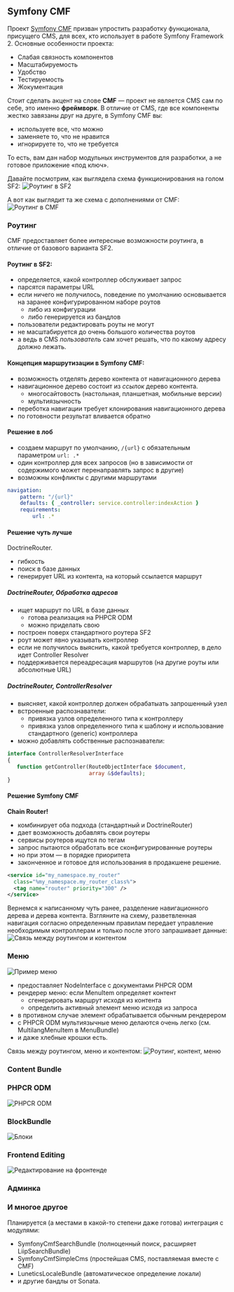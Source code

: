 ## Symfony CMF
Проект [Symfony CMF](http://cmf.symfony.com) призван упростить разработку функционала, присущего CMS, для всех, кто использует в работе Symfony Framework 2.
Основные особенности проекта:
* Слабая связность компонентов
* Масштабируемость
* Удобство
* Тестируемость
* Жокументация

Стоит сделать акцент на слове **CMF** — проект не является CMS сам по себе, это именно **фреймворк**. В отличие от CMS, где все компоненты жестко завязаны друг на друге, в Symfony CMF вы:
* используете все, что можно
* заменяете то, что не нравится
* игнорируете то, что не требуется

То есть, вам дан набор модульных инструментов для разработки, а не готовое приложение «под ключ».

Давайте посмотрим, как выглядела схема функционирования на голом SF2:
![Роутинг в SF2](http://habrastorage.org/storage2/901/ddf/2bf/901ddf2bfb8dde7d386eaf6f46d80c0a.png "Роутинг в SF2")

А вот как выглядит та же схема с дополнениями от CMF:
![Роутинг в CMF](http://habrastorage.org/storage2/9d5/f3f/5b5/9d5f3f5b5ac44fee2500700fc1a928db.png "Роутинг в CMF")

### Роутинг
CMF предоставляет более интересные возможности роутинга, в отличие от базового варианта SF2.

#### Роутинг в SF2:
* определяется, какой контроллер обслуживает запрос
* парсятся параметры URL
* если ничего не получилось, поведение по умолчанию основывается на заранее конфигурированном наборе роутов
  * либо из конфигурации
  * либо генерируется из бандлов
* пользователи редактировать роуты не могут
* не масштабируется до очень большого количества роутов
* а ведь в CMS *пользователь* сам хочет решать, что по какому адресу должно лежать.

#### Концепция маршрутизации в Symfony CMF:
* возможность отделять дерево контента от навигационного дерева
* навигационное дерево состоит из *ссылок* дерево контента.
  * многосайтовость (настольная, планшетная, мобильные версии)
  * мультиязычность
* переботка навигации требует клонирования навигационного дерева
* по готовности результат вливается обратно

#### Решение в лоб
* создаем маршрут по умолчанию, ```/{url}``` с обязательным параметром ```url: .*```
* один контроллер для всех запросов (но в зависимости от содержимого может перенаправлять запрос в другие)
* возможны конфликты с другими маршрутами

```yml
navigation:
    pattern: "/{url}"
    defaults: { _controller: service.controller:indexAction }
    requirements:
        url: .*
```

#### Решение чуть лучше
DoctrineRouter.
* гибкость
* поиск в базе данных
* генерирует URL из контента, на который ссылается маршрут

##### DoctrineRouter, Обработка адресов
* ищет маршрут по URL в базе данных
  * готова реализация на PHPCR ODM
  * можно приделать свою
* построен поверх стандартного роутера SF2
* роут может явно указывать контроллер
* если не получилось выяснить, какой требуется контроллер, в дело идет Controller Resolver
* поддерживается переадресация маршрутов (на другие роуты или абсолютные URL)

##### DoctrineRouter, ControllerResolver
* выясняет, какой контроллер должен обрабатыать запрошенный узел
* встроенные распознаватели:
  * привязка узлов определенного типа к контроллеру
  * привязка узлов определенного типа к шаблону и использование стандартного (generic) контроллера
* можно добавлять собственные распознаватели:

```php
interface ControllerResolverInterface
{
   function getController(RouteObjectInterface $document,
                          array &$defaults);
}
```


#### Решение Symfony CMF
**Chain Router!**
* комбинирует оба подхода (стандартный и DoctrineRouter)
* дает возможность добавлять свои роутеры
* сервисы роутеров ищутся по тегам
* запрос пытаются обработать все сконфигурированные роутеры
* но при этом — в порядке приоритета
* законченное и готовое для использования в продакшене решение.

```xml
<service id="my_namespace.my_router"
  class="%my_namespace.my_router_class%">
  <tag name="router" priority="300" />
</service>
```
Вернемся к написанному чуть ранее, разделение навигационного дерева и дерева контента. Взгляните на схему, разветвленная навигация согласно определенным правилам передает управление необходимым контроллерам и только после этого запрашивает данные:
![Связь между роутингом и контентом](http://habrastorage.org/storage2/377/f40/85a/377f4085a80fcb86a3204c7125a770d4.png "Связь между роутингом и контентом")


### Меню
![Пример меню](http://habrastorage.org/storage2/ef2/803/327/ef2803327ed4df7bf0dd4de365698076.png "Пример меню")
* предоставляет NodeInterface с документами PHPCR ODM
* рендерер меню: если MenuItem определяет контент
  * сгенерировать маршрут исходя из контента
  * определить активный элемент меню исходя из запроса
* в противном случае элемент обрабатывается обычным рендерером
* с PHPCR ODM мультиязычные меню делаются очень легко (см. MultilangMenuItem в MenuBundle)
* и даже хлебные крошки есть.

Связь между роутингом, меню и контентом:
![Роутинг, контент, меню](http://habrastorage.org/storage2/c64/a28/8ca/c64a288caf48db7bd73740a108efe85e.png "Роутинг, контент, меню")

### Content Bundle
### PHPCR ODM
![PHPCR ODM](http://habrastorage.org/storage2/6bc/f46/d7a/6bcf46d7ae14540b2cc40e014849ef83.png "PHPCR ODM")
### BlockBundle
![Блоки](http://habrastorage.org/storage2/e85/ae0/46b/e85ae046bd50f4648eeeb00d2f03b339.png "Блоки")
### Frontend Editing
![Редактирование на фронтенде](http://habrastorage.org/storage2/0e9/f3f/a11/0e9f3fa114236e17b12d75a8e21af5b7.png "Редактирование на фронтенде")
### Админка
### И многое другое
Планируется (а местами в какой-то степени даже готова) интеграция с модулями:
* SymfonyCmfSearchBundle (полноценный поиск, расширяет LiipSearchBundle)
* SymfonyCmfSimpleCms (простейшая CMS, поставляемая вместе с CMF)
* LuneticsLocaleBundle (автоматическое определение локали)
* и другие бандлы от Sonata.